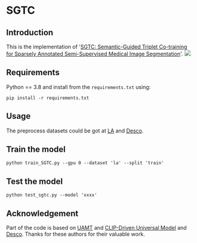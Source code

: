 # SGTC
## Introduction
This is the implementation of '[SGTC: Semantic-Guided Triplet Co-training for Sparsely Annotated Semi-Supervised Medical Image Segmentation](https://arxiv.org/pdf/2412.15526)'.
![](https://github.com/xmeimeimei/SGTC/blob/main/images/pipeline-AAAI.jpg)
## Requirements
Python == 3.8 and install from the ```requirements.txt``` using:
```
pip install -r requirements.txt
```
## Usage
The preprocess datasets could be got at [LA](https://github.com/yulequan/UA-MT/tree/master/data) and [Desco](https://github.com/HengCai-NJU/DeSCO).
## Train the model
```
python train_SGTC.py --gpu 0 --dataset 'la' --split 'train'
```
## Test the model
```
python test_sgtc.py --model 'xxxx'
```

## Acknowledgement
Part of the code is based on [UAMT](https://github.com/yulequan/UA-MT) and [CLIP-Driven Universal Model](https://github.com/ljwztc/CLIP-Driven-Universal-Model) and [Desco](https://github.com/HengCai-NJU/DeSCO). Thanks for these authors for their valuable work.


